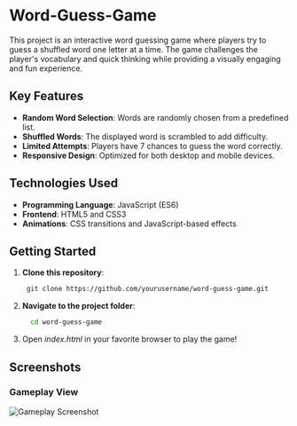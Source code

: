 # Word-Guess-Game
This project is an interactive word guessing game where players try to guess a shuffled word one letter at a time. The game challenges the player's vocabulary and quick thinking while providing a visually engaging and fun experience.

## Key Features
- **Random Word Selection**: Words are randomly chosen from a predefined list.
- **Shuffled Words**: The displayed word is scrambled to add difficulty.
- **Limited Attempts**: Players have 7 chances to guess the word correctly.
- **Responsive Design**: Optimized for both desktop and mobile devices.
  
## Technologies Used
- **Programming Language**: JavaScript (ES6)
- **Frontend**: HTML5 and CSS3
- **Animations**: CSS transitions and JavaScript-based effects

## Getting Started

1. **Clone this repository**:
   ```bash
    git clone https://github.com/yourusername/word-guess-game.git
   
2. **Navigate to the project folder**:
    ```bash
      cd word-guess-game

3. Open *index.html* in your favorite browser to play the game!
   
## Screenshots  
### Gameplay View  
![Gameplay Screenshot](./assets/gameplay-screenshot.png)  



